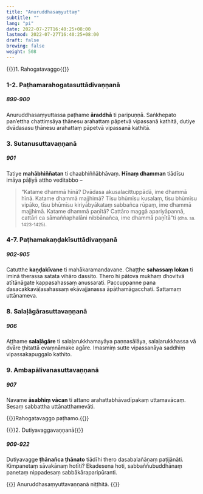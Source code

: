 ```yaml
---
title: "Anuruddhasaṃyuttaṃ"
subtitle: ""
lang: "pi"
date: 2022-07-27T16:40:25+08:00
lastmod: 2022-07-27T16:40:25+08:00
draft: false
brewing: false
weight: 508
---
```


{{<subtitle>}}1. Rahogatavaggo{{</subtitle>}}

### 1-2. Paṭhamarahogatasuttādivaṇṇanā

##### 899-900

Anuruddhasaṃyuttassa paṭhame **āraddhā** ti paripuṇṇā. Saṅkhepato pan’ettha chattiṃsāya ṭhānesu arahattaṃ pāpetvā vipassanā kathitā, dutiye dvādasasu ṭhānesu arahattaṃ pāpetvā vipassanā kathitā.

### 3. Sutanusuttavaṇṇanā

##### 901

Tatiye **mahābhiññatan** ti chaabhiññābhāvaṃ. **Hīnaṃ dhamman** tiādīsu imāya pāḷiyā attho veditabbo –

> “Katame dhammā hīnā? Dvādasa akusalacittuppādā, ime dhammā hīnā. Katame dhammā majjhimā? Tīsu bhūmīsu kusalaṃ, tīsu bhūmīsu vipāko, tīsu bhūmīsu kiriyābyākataṃ sabbañca rūpaṃ, ime dhammā majjhimā. Katame dhammā paṇītā? Cattāro maggā apariyāpannā, cattāri ca sāmaññaphalāni nibbānañca, ime dhammā paṇītā”ti <small>(dha. sa. 1423-1425)</small>.

### 4-7. Paṭhamakaṇḍakīsuttādivaṇṇanā

##### 902-905

Catutthe **kaṇḍakīvane** ti mahākaramandavane. Chaṭṭhe **sahassaṃ lokan** ti iminā therassa satata vihāro dassito. Thero hi pātova mukhaṃ dhovitvā atītānāgate kappasahassaṃ anussarati. Paccuppanne pana dasacakkavāḷasahassaṃ ekāvajjanassa āpāthamāgacchati. Sattamaṃ uttānameva.

### 8. Salaḷāgārasuttavaṇṇanā

##### 906

Aṭṭhame **salaḷāgāre** ti salaḷarukkhamayāya paṇṇasālāya, salaḷarukkhassa vā dvāre ṭhitattā evaṃnāmake agāre. Imasmiṃ sutte vipassanāya saddhiṃ vipassakapuggalo kathito.

### 9. Ambapālivanasuttavaṇṇanā

##### 907

Navame **āsabhiṃ vācan** ti attano arahattabhāvadīpakaṃ uttamavācaṃ. Sesaṃ sabbattha uttānatthamevāti.

{{<eop>}}Rahogatavaggo paṭhamo.{{</eop>}}

{{<subtitle>}}2. Dutiyavaggavaṇṇanā{{</subtitle>}}

##### 909-922

Dutiyavagge **ṭhānañca ṭhānato** tiādīhi thero dasabalañāṇaṃ paṭijānāti. Kimpanetaṃ sāvakānaṃ hotīti? Ekadesena hoti, sabbaññubuddhānaṃ panetaṃ nippadesaṃ sabbākāraparipūranti.

{{<eof>}}
    Anuruddhasaṃyuttavaṇṇanā niṭṭhitā.
{{</eof>}}